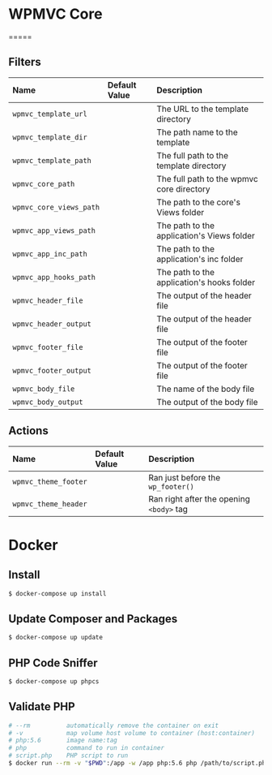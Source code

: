# WPMVC Core

=====

## Filters

| Name | Default Value | Description |
| :--- | :--- | :--- |
| `wpmvc_template_url` | | The URL to the template directory |
| `wpmvc_template_dir` | | The path name to the template |
| `wpmvc_template_path` | | The full path to the template directory |
| `wpmvc_core_path` | | The full path to the wpmvc core directory |
| `wpmvc_core_views_path` | | The path to the core's Views folder |
| `wpmvc_app_views_path` | | The path to the application's Views folder |
| `wpmvc_app_inc_path` | | The path to the application's inc folder |
| `wpmvc_app_hooks_path` | | The path to the application's hooks folder |
| `wpmvc_header_file` | | The output of the header file |
| `wpmvc_header_output` | | The output of the header file |
| `wpmvc_footer_file` | | The output of the footer file |
| `wpmvc_footer_output` | | The output of the footer file |
| `wpmvc_body_file` | | The name of the body file |
| `wpmvc_body_output` | | The output of the body file |

## Actions

| Name | Default Value | Description |
| :--- | :--- | :--- |
| `wpmvc_theme_footer` | | Ran just before the `wp_footer()` |
| `wpmvc_theme_header` | | Ran right after the opening `<body>` tag |

# Docker

## Install

```bash
$ docker-compose up install
```

## Update Composer and Packages

```bash
$ docker-compose up update
```

## PHP Code Sniffer

```bash
$ docker-compose up phpcs
```

## Validate PHP

```bash
# --rm          automatically remove the container on exit
# -v            map volume host volume to container (host:container)
# php:5.6       image name:tag
# php           command to run in container
# script.php    PHP script to run
$ docker run --rm -v "$PWD":/app -w /app php:5.6 php /path/to/script.php
```
